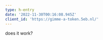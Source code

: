 ```yaml
---
type: h-entry
date: '2022-11-30T00:16:08.945Z'
client_id: 'https://gimme-a-token.5eb.nl/'
---
```

does it work?
